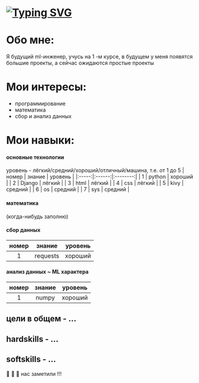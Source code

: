 # [![Typing SVG](https://readme-typing-svg.herokuapp.com?font=Oswald&size=32&pause=1000&color=F70C0C&background=C146FF00&repeat=false&width=435&height=70&lines=%D0%AF+%D0%98%D0%B2%D0%B0%D0%BD%D0%BE%D0%B2+%D0%92%D0%BB%D0%B0%D0%B4%D0%B8%D1%81%D0%BB%D0%B0%D0%B2;%D0%94%D0%BE%D0%B1%D1%80%D0%BE+%D0%BF%D0%BE%D0%B6%D0%B0%D0%BB%D0%BE%D0%B2%D0%B0%D1%82%D1%8C+%D0%B2+%D0%BC%D0%BE%D0%B9+%D0%BF%D1%80%D0%BE%D1%84%D0%B8%D0%BB%D1%8C)](https://git.io/typing-svg)

# Обо мне:
Я будущий ml-инженер, учусь на 1 -м курсе, в будущем у меня появятся большие проекты, а сейчас ожидаются простые проекты

# Мои интересы:
- программирование
- математика
- сбор и анализ данных

# Мои навыки:
#### основные технологии
уровень - лёгкий/средний/хороший/отличный/машина, т.е. от 1 до 5
| номер  | знание | уровень |
|:-----:|:------:|:--------:|
|   1   | python | хороший  |
|   2   | Django | лёгкий   |
|   3   | html   | лёгкий   |
|   4   | css    | лёгкий   |
|   5   | kivy   | средний  |
|   6   | os     | средний  |
|   7   | sys    | средний  | 

#### математика
(когда-нибудь заполню)
#### сбор данных
| номер  |  знание  | уровень  |
|:------:|:--------:|:--------:|
|   1    | requests | хороший  |
 
#### анализ данных ~ ML характера
| номер  |  знание  | уровень  |
|:------:|:--------:|:--------:|
|   1    |  numpy   | хороший  |

## цели в общем - ...
## hardskills - ...
## softskills - ...

:bug: :bug: :bug: нас заметили !!!
